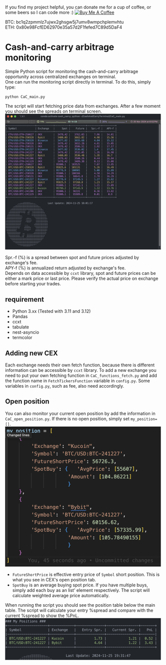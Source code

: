 If you find my project helpful, you can donate me for a cup of coffee, or some beers so I can code more :) <a href="https://www.buymeacoffee.com/jrwsp" target="_blank"><img src="https://cdn.buymeacoffee.com/buttons/v2/default-yellow.png" alt="Buy Me A Coffee" style="height: 30px !important;width: 108px !important;" ></a>

BTC: bc1q2zpmmlz7ujwx2ghsgw5j7umv8wmpchplemvhtu <br>
ETH: 0x80e98FcfED62970e35a57d2F1fefed7C89d5DaF4

# Cash-and-carry arbitrage monitoring
Simple Python script for monitoring the cash-and-carry arbitrage opportunity across centralized exchanges on terminal.
</br>
One can run the monitoring script directly in terminal. To do this, simply type:
```
python CaC_main.py
```
The script will start fetching price data from exchanges. After a few moment you should see the spreads on terminal screen.
![terminal_screen](/figures/spread_terminal.png)

Spr.-f (%) is a spread between spot and future prices adjusted by exchange's fee. </br>
APY-f (%) is annualized return adjusted by exchange's fee. </br>
Depends on data accessible by `ccxt` library, spot and future prices can be either a mark price or last price. Please verify the actual price on exchange before starting your trades.
## requirement
- Python 3.xx (Tested with 3.11 and 3.12)
- Pandas
- ccxt
- tabulate
- nest-asyncio
- termcolor


## Adding new CEX
Each exchange needs their own fetch function, because there is different information can be accessible by `ccxt` library. To add a new exchange you need to put your own fetching function in `CaC_functions_fetch.py` and add the function name in `FetchTickersFunction` variable in `config.py`. Some variables in `config.py`, such as fee, also need accordingly. 

## Open position 
You can also monitor your current open position by add the information in `CaC_open_position.py`. If there is no open position, simply set `my_position=[]`.
![position2](/figures/position_example_2.png)
- `FutureShortPrice` is effective entry price of `Symbol` short position. This is what you see in CEX's open position tab.  
- `SpotBuy` is an average buying spot price. If you have multiple buys, simply add each buy as an list' element respectively. The script will calculate weighted average price automatically.

When running the script you should see the position table below the main table. The script will calculate your entry %spread and compare with the current %spread to show the %PnL.
![position1](/figures/position_example_1.png)